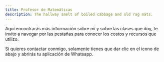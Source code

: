 ```yaml
---
title: Profesor de Matemáticas
description: The hallway smelt of boiled cabbage and old rag mats.
---
```


Aquí encontrarás más información sobre mí y sobre las clases que doy, te invito a navegar por las pestañas para conocer los costos y recursos que utilizo.

Si quieres contactar conmigo, solamente tienes que dar clic en el icono de abajo y abrirás tu aplicación de Whatsapp.

